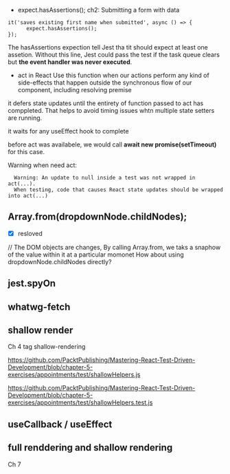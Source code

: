 -  expect.hasAssertions();
ch2: Submitting a form with data
```
it('saves existing first name when submitted', async () => {
      expect.hasAssertions();
});
```
The hasAssertions expection tell Jest tha tit should expect at least one assetion. 
Without this line, Jest could pass the test if the task queue clears but **the event handler was never executed**.


- act in React
Use this function when our actions perform any kind of side-effects that happen outside the synchronous flow of our component, including resolving premise

it defers state updates until the entirety of function passed to act has comppleted.
That helps to avoid timing issues whtn multiple state setters are running. 

it waits for any useEffect hook to complete

before act was availabele, we would call **await new promise(setTimeout)** for this case.

Warning when need act:
```
  Warning: An update to null inside a test was not wrapped in act(...).
  When testing, code that causes React state updates should be wrapped into act(...)
```


## Array.from(dropdownNode.childNodes); 

- [x] resloved

// The DOM objects are changes, By calling Array.from, we taks a snaphow of the value within it at a particular momonet
How about using dropdownNode.childNodes directly?

## jest.spyOn


## whatwg-fetch


## shallow render
Ch 4 
tag shallow-rendering

https://github.com/PacktPublishing/Mastering-React-Test-Driven-Development/blob/chapter-5-exercises/appointments/test/shallowHelpers.js

https://github.com/PacktPublishing/Mastering-React-Test-Driven-Development/blob/chapter-5-exercises/appointments/test/shallowHelpers.test.js


## useCallback / useEffect  



## full renddering and shallow rendering
Ch 7 